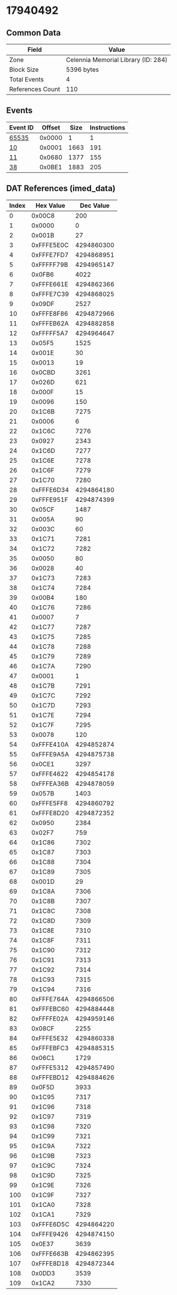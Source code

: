 # 17940492

## Common Data

| Field            | Value                               |
|------------------|-------------------------------------|
| Zone             | Celennia Memorial Library (ID: 284) |
| Block Size       | 5396 bytes                          |
| Total Events     | 4                                   |
| References Count | 110                                 |

## Events

| Event ID            | Offset   |   Size |   Instructions |
|---------------------|----------|--------|----------------|
| [65535](./65535.md) | 0x0000   |      1 |              1 |
| [10](./10.md)       | 0x0001   |   1663 |            191 |
| [11](./11.md)       | 0x0680   |   1377 |            155 |
| [38](./38.md)       | 0x0BE1   |   1883 |            205 |

## DAT References (imed_data)

|   Index | Hex Value   |   Dec Value |
|---------|-------------|-------------|
|       0 | 0x00C8      |         200 |
|       1 | 0x0000      |           0 |
|       2 | 0x001B      |          27 |
|       3 | 0xFFFE5E0C  |  4294860300 |
|       4 | 0xFFFE7FD7  |  4294868951 |
|       5 | 0xFFFFF79B  |  4294965147 |
|       6 | 0x0FB6      |        4022 |
|       7 | 0xFFFE661E  |  4294862366 |
|       8 | 0xFFFE7C39  |  4294868025 |
|       9 | 0x09DF      |        2527 |
|      10 | 0xFFFE8F86  |  4294872966 |
|      11 | 0xFFFEB62A  |  4294882858 |
|      12 | 0xFFFFF5A7  |  4294964647 |
|      13 | 0x05F5      |        1525 |
|      14 | 0x001E      |          30 |
|      15 | 0x0013      |          19 |
|      16 | 0x0CBD      |        3261 |
|      17 | 0x026D      |         621 |
|      18 | 0x000F      |          15 |
|      19 | 0x0096      |         150 |
|      20 | 0x1C6B      |        7275 |
|      21 | 0x0006      |           6 |
|      22 | 0x1C6C      |        7276 |
|      23 | 0x0927      |        2343 |
|      24 | 0x1C6D      |        7277 |
|      25 | 0x1C6E      |        7278 |
|      26 | 0x1C6F      |        7279 |
|      27 | 0x1C70      |        7280 |
|      28 | 0xFFFE6D34  |  4294864180 |
|      29 | 0xFFFE951F  |  4294874399 |
|      30 | 0x05CF      |        1487 |
|      31 | 0x005A      |          90 |
|      32 | 0x003C      |          60 |
|      33 | 0x1C71      |        7281 |
|      34 | 0x1C72      |        7282 |
|      35 | 0x0050      |          80 |
|      36 | 0x0028      |          40 |
|      37 | 0x1C73      |        7283 |
|      38 | 0x1C74      |        7284 |
|      39 | 0x00B4      |         180 |
|      40 | 0x1C76      |        7286 |
|      41 | 0x0007      |           7 |
|      42 | 0x1C77      |        7287 |
|      43 | 0x1C75      |        7285 |
|      44 | 0x1C78      |        7288 |
|      45 | 0x1C79      |        7289 |
|      46 | 0x1C7A      |        7290 |
|      47 | 0x0001      |           1 |
|      48 | 0x1C7B      |        7291 |
|      49 | 0x1C7C      |        7292 |
|      50 | 0x1C7D      |        7293 |
|      51 | 0x1C7E      |        7294 |
|      52 | 0x1C7F      |        7295 |
|      53 | 0x0078      |         120 |
|      54 | 0xFFFE410A  |  4294852874 |
|      55 | 0xFFFE9A5A  |  4294875738 |
|      56 | 0x0CE1      |        3297 |
|      57 | 0xFFFE4622  |  4294854178 |
|      58 | 0xFFFEA36B  |  4294878059 |
|      59 | 0x057B      |        1403 |
|      60 | 0xFFFE5FF8  |  4294860792 |
|      61 | 0xFFFE8D20  |  4294872352 |
|      62 | 0x0950      |        2384 |
|      63 | 0x02F7      |         759 |
|      64 | 0x1C86      |        7302 |
|      65 | 0x1C87      |        7303 |
|      66 | 0x1C88      |        7304 |
|      67 | 0x1C89      |        7305 |
|      68 | 0x001D      |          29 |
|      69 | 0x1C8A      |        7306 |
|      70 | 0x1C8B      |        7307 |
|      71 | 0x1C8C      |        7308 |
|      72 | 0x1C8D      |        7309 |
|      73 | 0x1C8E      |        7310 |
|      74 | 0x1C8F      |        7311 |
|      75 | 0x1C90      |        7312 |
|      76 | 0x1C91      |        7313 |
|      77 | 0x1C92      |        7314 |
|      78 | 0x1C93      |        7315 |
|      79 | 0x1C94      |        7316 |
|      80 | 0xFFFE764A  |  4294866506 |
|      81 | 0xFFFEBC60  |  4294884448 |
|      82 | 0xFFFFE02A  |  4294959146 |
|      83 | 0x08CF      |        2255 |
|      84 | 0xFFFE5E32  |  4294860338 |
|      85 | 0xFFFEBFC3  |  4294885315 |
|      86 | 0x06C1      |        1729 |
|      87 | 0xFFFE5312  |  4294857490 |
|      88 | 0xFFFEBD12  |  4294884626 |
|      89 | 0x0F5D      |        3933 |
|      90 | 0x1C95      |        7317 |
|      91 | 0x1C96      |        7318 |
|      92 | 0x1C97      |        7319 |
|      93 | 0x1C98      |        7320 |
|      94 | 0x1C99      |        7321 |
|      95 | 0x1C9A      |        7322 |
|      96 | 0x1C9B      |        7323 |
|      97 | 0x1C9C      |        7324 |
|      98 | 0x1C9D      |        7325 |
|      99 | 0x1C9E      |        7326 |
|     100 | 0x1C9F      |        7327 |
|     101 | 0x1CA0      |        7328 |
|     102 | 0x1CA1      |        7329 |
|     103 | 0xFFFE6D5C  |  4294864220 |
|     104 | 0xFFFE9426  |  4294874150 |
|     105 | 0x0E37      |        3639 |
|     106 | 0xFFFE663B  |  4294862395 |
|     107 | 0xFFFE8D18  |  4294872344 |
|     108 | 0x0DD3      |        3539 |
|     109 | 0x1CA2      |        7330 |
